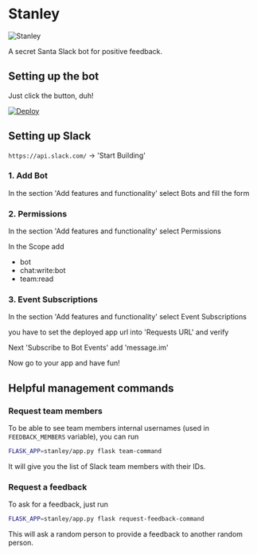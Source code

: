 # Stanley

![Stanley](https://camo.githubusercontent.com/10a960a0a1f2b2373d970140ed26749330ab67d8/687474703a2f2f69312e7974696d672e636f6d2f76692f394548394b4f744e4c35452f6d617872657364656661756c742e6a7067)

A secret Santa Slack bot for positive feedback.

## Setting up the bot


Just click the button, duh!

[![Deploy](https://www.herokucdn.com/deploy/button.svg)](https://heroku.com/deploy?template=https://github.com/Thermondo/stanley)

## Setting up Slack

```https://api.slack.com/```
-> 'Start Building'

### 1. Add Bot

In the section 'Add features and functionality' select Bots and fill the form

### 2. Permissions

In the section 'Add features and functionality' select Permissions

In the Scope add

*   bot
*   chat:write:bot
*   team:read

### 3. Event Subscriptions

In the section 'Add features and functionality' select Event Subscriptions

you have to set the deployed app url into 'Requests URL' and verify

Next 'Subscribe to Bot Events' add 'message.im'

Now go to your app and have fun!


## Helpful management commands

### Request team members

To be able to see team members internal usernames (used in `FEEDBACK_MEMBERS` variable), you can run

```bash
FLASK_APP=stanley/app.py flask team-command
```

It will give you the list of Slack team members with their IDs.

### Request a feedback

To ask for a feedback, just run

```bash
FLASK_APP=stanley/app.py flask request-feedback-command
```

This will ask a random person to provide a feedback to another random person.
